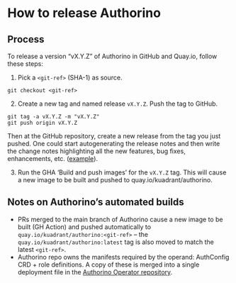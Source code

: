 # How to release Authorino

## Process

To release a version “vX.Y.Z” of Authorino in GitHub and Quay.io, follow these steps:

1. Pick a `<git-ref>` (SHA-1) as source.

```shell
git checkout <git-ref>
```

2. Create a new tag and named release `vX.Y.Z`. Push the tag to GitHub.

```shell
git tag -a vX.Y.Z -m "vX.Y.Z"
git push origin vX.Y.Z
```

Then at the GitHub repository, create a new release from the tag you just pushed. One could start autogenerating the
release notes and then write the change notes highlighting all the new features, bug fixes, enhancements, etc.
([example](https://github.com/Kuadrant/authorino/releases/tag/v0.9.0)).

3. Run the GHA ‘Build and push images’ for the `vX.Y.Z` tag. This will cause a new image to be built and pushed to quay.io/kuadrant/authorino.

## Notes on Authorino’s automated builds

* PRs merged to the main branch of Authorino cause a new image to be built (GH Action) and pushed automatically to
`quay.io/kuadrant/authorino:<git-ref>` – the `quay.io/kuadrant/authorino:latest` tag is also moved to match the latest
`<git-ref>`.
* Authorino repo owns the manifests required by the operand: AuthConfig CRD + role definitions. A copy of these is merged
into a single deployment file in the [Authorino Operator repository](https://github.com/Kuadrant/authorino-operator).
